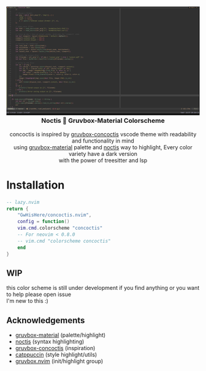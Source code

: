 <h3 align="center">
<img src="https://github.com/GwHisHere/concoctis.nvim/blob/main/assets/code.png"/></br>
Noctis 🥂 Gruvbox-Material Colorscheme
</h3>

<p align="center">
concoctis is inspired by
<a href="https://github.com/wheredoesyourmindgo/gruvbox-concoctis-vscode-theme">gruvbox-concoctis</a>
vscode theme with readability and functionality in mind </br>
using <a href="https://github.com/sainnhe/gruvbox-material">gruvbox-material</a> palette and
<a href="https://github.com/liviuschera/noctis">noctis</a> way to highlight, Every color variety have a dark version </br> 
with the power of treesitter and lsp
</p>

# Installation

```lua
-- lazy.nvim
return {
    "GwHisHere/concoctis.nvim",
    config = function()
    vim.cmd.colorscheme "concoctis"
    -- For neovim < 0.8.0
    -- vim.cmd "colorscheme concoctis"
    end
}
```

## WIP

this color scheme is still under development
if you find anything or you want to help please open issue </br> I'm new to this :)

## Acknowledgements

- [gruvbox-material](https://github.com/sainnhe/gruvbox-material) (palette/highlight)
- [noctis](https://github.com/liviuschera/noctis) (syntax highlighting)
- [gruvbox-concoctis](https://github.com/wheredoesyourmindgo/gruvbox-concoctis-vscode-theme) (inspiration)
- [catppuccin](https://github.com/catppuccin/nvim) (style highlight/utils)
- [gruvbox.nvim](https://github.com/ellisonleao/gruvbox.nvim) (init/highlight group)
